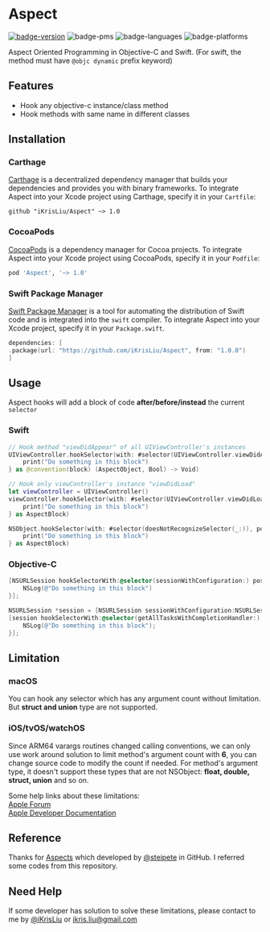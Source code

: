 # Aspect

[![badge-version](https://img.shields.io/cocoapods/v/Aspect.svg?label=version)](https://github.com/iKrisLiu/Aspect/releases)
![badge-pms](https://img.shields.io/badge/languages-Swift|ObjC-orange.svg)
![badge-languages](https://img.shields.io/badge/supports-Carthage|CocoaPods|SwiftPM-green.svg)
![badge-platforms](https://img.shields.io/cocoapods/p/Aspect.svg?style=flat)

Aspect Oriented Programming in Objective-C and Swift. (For swift, the method must have `@objc dynamic` prefix keyword)


## Features
- Hook any objective-c instance/class method
- Hook methods with same name in different classes

## Installation
### Carthage
[Carthage](https://github.com/Carthage/Carthage) is a decentralized dependency manager that builds your dependencies and provides you with binary frameworks. To integrate Aspect into your Xcode project using Carthage, specify it in your `Cartfile`:

```ogdl
github "iKrisLiu/Aspect" ~> 1.0
```

### CocoaPods
[CocoaPods](https://cocoapods.org) is a dependency manager for Cocoa projects. To integrate Aspect into your Xcode project using CocoaPods, specify it in your `Podfile`:

```ruby
pod 'Aspect', '~> 1.0'
```

### Swift Package Manager
[Swift Package Manager](https://swift.org/package-manager/) is a tool for automating the distribution of Swift code and is integrated into the `swift` compiler. To integrate Aspect into your Xcode project, specify it in your `Package.swift`.

```swift
dependencies: [
.package(url: "https://github.com/iKrisLiu/Aspect", from: "1.0.0")
]
```

## Usage

Aspect hooks will add a block of code **after/before/instead** the current `selector`

### Swift

```swift
// Hook method "viewDidAppear" of all UIViewController's instances
UIViewController.hookSelector(with: #selector(UIViewController.viewDidAppear(_:)), position: .after, usingBlock: { aspect, animated in
    print("Do something in this block")
} as @convention(block) (AspectObject, Bool) -> Void)

// Hook only viewController's instance "viewDidLoad"
let viewController = UIViewController()
viewController.hookSelector(with: #selector(UIViewController.viewDidLoad), position: .before, usingBlock: { aspect in
    print("Do something in this block")
} as AspectBlock)

NSObject.hookSelector(with: #selector(doesNotRecognizeSelector(_:)), position: .instead, usingBlock: { aspect in
    print("Do something in this block")
} as AspectBlock)
```

### Objective-C
```objective-c
[NSURLSession hookSelectorWith:@selector(sessionWithConfiguration:) position:AspectPositionBefore usingBlock:^(AspectObject *aspect, NSURLSessionConfiguration *configuration){
    NSLog(@"Do something in this block")
}];

NSURLSession *session = [NSURLSession sessionWithConfiguration:NSURLSessionConfiguration.defaultSessionConfiguration];
[session hookSelectorWith:@selector(getAllTasksWithCompletionHandler:) position:AspectPositionAfter usingBlock:^(AspectObject *aspect){
    NSLog(@"Do something in this block");
}];
```

## Limitation
### macOS
You can hook any selector which has any argument count without limitation. But **struct and union** type are not supported.

### iOS/tvOS/watchOS
Since ARM64 varargs routines changed calling conventions, we can only use work around solution to limit method's argument count with **6**, you can change source code to modify the count if needed. For method's argument type, it doesn't support these types that are not NSObject: 
**float, double, struct, union** and so on.

Some help links about these limitations:   
[Apple Forum](https://forums.developer.apple.com/thread/38470)  
[Apple Developer Documentation](https://developer.apple.com/documentation/uikit/core_app/updating_your_app_from_32-bit_to_64-bit_architecture/managing_functions_and_function_pointers)

## Reference

Thanks for [Aspects](https://github.com/steipete/Aspects) which developed by [@steipete](http://twitter.com/steipete) in GitHub. I referred some codes from this repository.

## Need Help

If some developer has solution to solve these limitations, please contact to me by [@iKrisLiu](https://twitter.com/iKrisLiu) or <ikris.liu@gmail.com>
